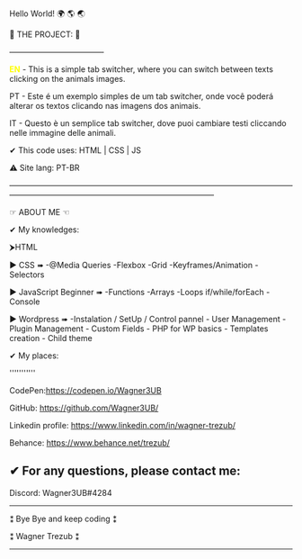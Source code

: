 Hello World! 🌍  🌎  🌏

📑 THE PROJECT: 📑 

————————————

<strong style="color: #ff0">EN</strong> - This is a simple tab switcher, where you can switch between texts clicking on the animals images.

PT - Este é um exemplo simples de um tab switcher, onde você poderá alterar os textos clicando nas imagens dos animais.

IT - Questo è un semplice tab switcher, dove puoi cambiare testi cliccando nelle immagine delle animali.

✔ This code uses:
HTML | CSS | JS

⚠ Site lang: PT-BR


——————————————————————————————————————————————————————————————

☞ ABOUT ME ☜

✔ My knowledges:

⮞HTML

▶ CSS ➠ -@Media Queries	-Flexbox	-Grid		-Keyframes/Animation	-Selectors
  
▶  JavaScript Beginner ➠ -Functions	-Arrays		-Loops if/while/forEach 	-Console
  
▶  Wordpress ➠ -Instalation / SetUp / Control pannel  - User Management  - Plugin Management  - Custom Fields  - PHP for WP basics - Templates creation  - Child theme

✔ My places:

'''''''''''

CodePen:https://codepen.io/Wagner3UB

GitHub: https://github.com/Wagner3UB/

Linkedin profile: https://www.linkedin.com/in/wagner-trezub/

Behance: https://www.behance.net/trezub/

✔ For any questions, please contact me:
---------------------------------------
Discord: Wagner3UB#4284

****************************
⁑  Bye Bye and keep coding ⁑

⁑  Wagner Trezub           ⁑ 
****************************